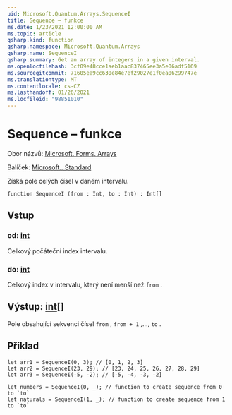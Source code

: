 ```yaml
---
uid: Microsoft.Quantum.Arrays.SequenceI
title: Sequence – funkce
ms.date: 1/23/2021 12:00:00 AM
ms.topic: article
qsharp.kind: function
qsharp.namespace: Microsoft.Quantum.Arrays
qsharp.name: SequenceI
qsharp.summary: Get an array of integers in a given interval.
ms.openlocfilehash: 3cf09e48cce1aeb1aac837465ee3a5e06adf5169
ms.sourcegitcommit: 71605ea9cc630e84e7ef29027e1f0ea06299747e
ms.translationtype: MT
ms.contentlocale: cs-CZ
ms.lasthandoff: 01/26/2021
ms.locfileid: "98851010"
---
```

# <a name="sequencei-function"></a>Sequence – funkce

Obor názvů: [Microsoft. Forms. Arrays](xref:Microsoft.Quantum.Arrays)

Balíček: [Microsoft.. Standard](https://nuget.org/packages/Microsoft.Quantum.Standard)


Získá pole celých čísel v daném intervalu.

```qsharp
function SequenceI (from : Int, to : Int) : Int[]
```


## <a name="input"></a>Vstup

### <a name="from--int"></a>od: [int](xref:microsoft.quantum.lang-ref.int)

Celkový počáteční index intervalu.


### <a name="to--int"></a>do: [int](xref:microsoft.quantum.lang-ref.int)

Celkový index v intervalu, který není menší než `from` .



## <a name="output--int"></a>Výstup: [int](xref:microsoft.quantum.lang-ref.int)[]

Pole obsahující sekvenci čísel `from` , `from + 1` ,..., `to` .

## <a name="example"></a>Příklad

```qsharp
let arr1 = SequenceI(0, 3); // [0, 1, 2, 3]
let arr2 = SequenceI(23, 29); // [23, 24, 25, 26, 27, 28, 29]
let arr3 = SequenceI(-5, -2); // [-5, -4, -3, -2]

let numbers = SequenceI(0, _); // function to create sequence from 0 to `to`
let naturals = SequenceI(1, _); // function to create sequence from 1 to `to`
```
